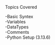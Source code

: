 Topics Covered

-Basic Syntex<br>
-Variables<br>
-DataTypes⁡<br>
-Comments<br>
-Python Setup (3.13.6)<br>
